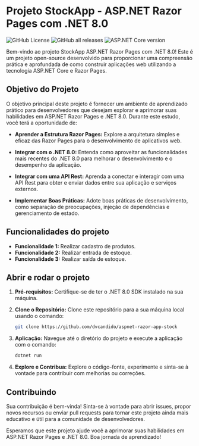 # Projeto StockApp - ASP.NET Razor Pages com .NET 8.0

![GitHub License](https://img.shields.io/github/license/dvcandido/aspnet-razor-app-stock)
![GitHub all releases](https://img.shields.io/github/downloads/dvcandido/aspnet-razor-app-stock/total)
![ASP.NET Core version](https://img.shields.io/badge/ASP.NET%20Core-net8.0-blue)

Bem-vindo ao projeto StockApp ASP.NET Razor Pages com .NET 8.0! Este é um projeto open-source desenvolvido para proporcionar uma compreensão prática e aprofundada de como construir aplicações web utilizando a tecnologia ASP.NET Core e Razor Pages.

## Objetivo do Projeto

O objetivo principal deste projeto é fornecer um ambiente de aprendizado prático para desenvolvedores que desejam explorar e aprimorar suas habilidades em ASP.NET Razor Pages e .NET 8.0. Durante este estudo, você terá a oportunidade de:

- **Aprender a Estrutura Razor Pages:** Explore a arquitetura simples e eficaz das Razor Pages para o desenvolvimento de aplicativos web.

- **Integrar com o .NET 8.0:** Entenda como aproveitar as funcionalidades mais recentes do .NET 8.0 para melhorar o desenvolvimento e o desempenho da aplicação.

- **Integrar com uma API Rest:** Aprenda a conectar e interagir com uma API Rest para obter e enviar dados entre sua aplicação e serviços externos.

- **Implementar Boas Práticas:** Adote boas práticas de desenvolvimento, como separação de preocupações, injeção de dependências e gerenciamento de estado.


## Funcionalidades do projeto

-  **Funcionalidade 1:** Realizar cadastro de produtos.
-  **Funcionalidade 2:** Realizar entrada de estoque.
-  **Funcionalidade 3:** Realizar saída de estoque.


## Abrir e rodar o projeto

1. **Pré-requisitos:** Certifique-se de ter o .NET 8.0 SDK instalado na sua máquina.

2. **Clone o Repositório:** Clone este repositório para a sua máquina local usando o comando:

   ```bash
   git clone https://github.com/dvcandido/aspnet-razor-app-stock
   ```
3. **Aplicação:** Navegue até o diretório do projeto e execute a aplicação com o comando:


    ```bash
    dotnet run
    ```

4. **Explore e Contribua:** Explore o código-fonte, experimente e sinta-se à vontade para contribuir com melhorias ou correções.

## Contribuindo
Sua contribuição é bem-vinda! Sinta-se à vontade para abrir issues, propor novos recursos ou enviar pull requests para tornar este projeto ainda mais educativo e útil para a comunidade de desenvolvedores.

Esperamos que este projeto ajude você a aprimorar suas habilidades em ASP.NET Razor Pages e .NET 8.0. Boa jornada de aprendizado!